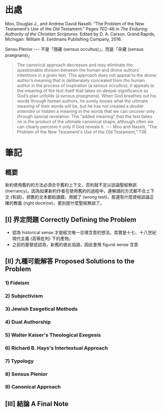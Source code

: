 # 出處

Moo, Douglas J., and Andrew David Naselli. “The Problem of the New Testament's Use of the Old Testament.” Pages 702–46 in *The Enduring Authority of the Christian Scriptures.* Edited by D. A. Carson. Grand Rapids, Michigan: William B. Eerdmans Publishing Company, 2016.

Sensu Plenior --- 不是「隱藏 (sensus occultus)」，而是「孕藏 (sensus praegnans)」

> The canonical approach decreases and may eliminate the questionable division between the human and divine authors’ intentions in a given text. This approach does not appeal to the divine author’s meaning that is deliberately concealed from the human author in the process of inspiration (a *sensus occultus*); it appeals to the meaning of the text itself that takes on deeper significance as God’s plan unfolds (a *sensus praegnans*). When God breathes out his words through human authors, he surely knows what the ultimate meaning of their words will be, but he has not created a *double entendre* or hidden a meaning in the words that we can uncover only through special revelation. The “added meaning” that the text takes on is the product of the ultimate canonical shape, although often we can clearly perceive it only if God reveals it.
> --- Moo and Naselli, “The Problem of the New Testament's Use of the Old Testament,” 736.

# 筆記

## 概要

新約使用舊約的方法必須合乎舊約上下文，否則就不足以談論聖經無誤 (inerrancy)。因為如果新約作者在使用舊約的過程中，連解讀的方式都不合上下文 (有誤)，把舊約文本都給讀錯、用錯了 (wrong text)，那還有什麼資格談論正確的教義 (right doctrine)，更別提什麼聖經無誤了。

## [I] 界定問題 Correctly Defining the Problem

- 認為 historical sense 才是經文唯一合理含意的想法，其實是十七、十八世紀現代主義 (高等批判) 下的產物。
- 之前的基督徒認為，新舊約彼此協調，因此會用 figural sense 含意

## [II] 九種可能解答 Proposed Solutions to the Problem

### 1) Fideism

### 2) Subjectivism

### 3) Jewish Exegetical Methods

### 4) Dual Authorship

### 5) Walter Kaiser's Theological Exegesis

### 6) Richard B. Hays's Intertextual Approach

### 7) Typology

### 8) Sensus Plenior

### 9) Canonical Approach

## [III] 結論 A Final Note
